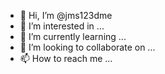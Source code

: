 - 👋 Hi, I’m @jms123dme
- 👀 I’m interested in ...
- 🌱 I’m currently learning ...
- 💞️ I’m looking to collaborate on ...
- 📫 How to reach me ...

<!---
jms123dme/jms123dme is a ✨ special ✨ repository because its `README.md` (this file) appears on your GitHub profile.
You can click the Preview link to take a look at your changes.
--->
